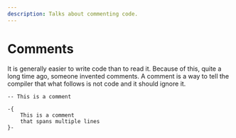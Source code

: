 ```yaml
---
description: Talks about commenting code.
---
```


# Comments

It is generally easier to write code than to read it. Because of this, quite a long time ago, someone invented comments. A comment is a way to tell the compiler that what follows is not code and it should ignore it. 

```text
-- This is a comment
```

```text
-{
    This is a comment 
    that spans multiple lines
}-
```



